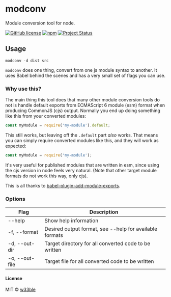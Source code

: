 # modconv

Module conversion tool for node.

[![GitHub license](https://img.shields.io/badge/license-MIT-blue.svg)](https://raw.githubusercontent.com/w33ble/modconv/master/LICENSE)
[![npm](https://img.shields.io/npm/v/modconv.svg)](https://www.npmjs.com/package/modconv)
[![Project Status](https://img.shields.io/badge/status-experimental-orange.svg)](https://nodejs.org/api/documentation.html#documentation_stability_index)

## Usage

```
modconv -d dist src
```

`modconv` does one thing, convert from one js module syntax to another. It uses Babel behind the scenes and has a very small set of flags you can use.

### Why use this?

The main thing this tool does that many other module conversion tools do not is handle default exports from ECMAScript 6 module (esm) format when producing CommonJS (cjs) output. Normally you end up doing something like this from your converted modules:

```js
const myModule = require('my-module').default;
```

This still works, but leaving off the `.default` part *also* works. That means you can simply require converted modules like this, and they will work as expected:

```js
const myModule = require('my-module');
```

It's very useful for published modules that are written in esm, since using the cjs version in node feels very natural. (Note that other target module formats do not work this way, only cjs).

This is all thanks to [babel-plugin-add-module-exports](https://www.npmjs.com/package/babel-plugin-add-module-exports).

### Options

Flag | Description
---- | -----------
--help | Show help information
-f, --format | Desired output format, see --help for available formats
-d, --out-dir | Target directory for all converted code to be written
-o, --out-file | Target file for all converted code to be written

#### License

MIT © [w33ble](https://github.com/w33ble)